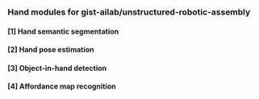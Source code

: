 ### Hand modules for gist-ailab/unstructured-robotic-assembly

#### [1] Hand semantic segmentation 
#### [2] Hand pose estimation
#### [3] Object-in-hand detection 
#### [4] Affordance map recognition 


